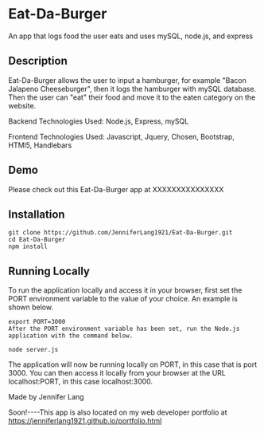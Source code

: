 # Eat-Da-Burger
An app that logs food the user eats and uses mySQL, node.js, and express

## Description

Eat-Da-Burger allows the user to input a hamburger, for example "Bacon Jalapeno Cheeseburger", then it logs the hamburger with mySQL database.  Then the user can "eat" their food and move it to the eaten category on the website.  

Backend Technologies Used:  Node.js, Express, mySQL

Frontend Technologies Used: Javascript, Jquery, Chosen, Bootstrap, HTMl5, Handlebars

## Demo

 Please check out this Eat-Da-Burger app at XXXXXXXXXXXXXXX

## Installation

```
git clone https://github.com/JenniferLang1921/Eat-Da-Burger.git
cd Eat-Da-Burger
npm install
```

## Running Locally

To run the application locally and access it in your browser, first set the PORT environment variable to the value of your choice. An example is shown below.
```
export PORT=3000
After the PORT environment variable has been set, run the Node.js application with the command below.
```

```
node server.js
```
The application will now be running locally on PORT, in this case that is port 3000. You can then access it locally from your browser at the URL localhost:PORT, in this case localhost:3000.

Made by Jennifer Lang

Soon!----This app is also located on my web developer portfolio at https://jenniferlang1921.github.io/portfolio.html

